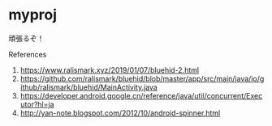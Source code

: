 # myproj

頑張るぞ！

References

  1. <https://www.ralismark.xyz/2019/01/07/bluehid-2.html>
  2. <https://github.com/ralismark/bluehid/blob/master/app/src/main/java/io/github/ralismark/bluehid/MainActivity.java>
  3. <https://developer.android.google.cn/reference/java/util/concurrent/Executor?hl=ja>
  4. <http://yan-note.blogspot.com/2012/10/android-spinner.html>

